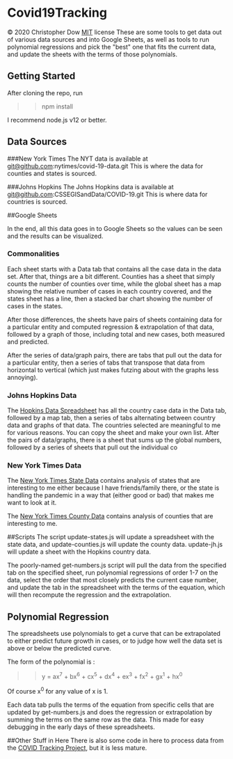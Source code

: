 # Covid19Tracking
&copy; 2020 Christopher Dow [MIT](https://opensource.org/licenses/MIT) license
These are some tools to get data out of various data sources and into Google Sheets, as well as tools to run polynomial regressions and pick the "best" one that fits the current data, and update the sheets with the terms of those polynomials.

## Getting Started
After cloning the repo, run 

>>npm install

I recommend node.js v12 or better.

## Data Sources
###New York Times
The NYT data is available at git@github.com:nytimes/covid-19-data.git  This is where the data for counties and states is sourced.  

###Johns Hopkins
The Johns Hopkins data is available at git@github.com:CSSEGISandData/COVID-19.git  This is where data for countries is sourced.

##Google Sheets

In the end, all this data goes in to Google Sheets so the values can be seen and the results can be visualized.  

### Commonalities

Each sheet starts with a Data tab that contains all the case data in the data set.  After that, things are a bit different.  Counties has a sheet that simply counts the number of counties over time, while the global sheet has a map showing the relative number of cases in each country covered, and the states sheet has a line, then a stacked bar chart showing the number of cases in the states. 

After those differences, the sheets have pairs of sheets containing data for a particular entity and computed regression & extrapolation of that data, followed by a graph of those, including total and new cases, both measured and predicted.  

After the series of data/graph pairs, there are tabs that pull out the data for a particular entity, then a series of tabs that transpose that data from horizontal to vertical (which just makes futzing about with the graphs less annoying).

### Johns Hopkins Data
The [Hopkins Data Spreadsheet](https://docs.google.com/spreadsheets/d/1CdZ0GFiUOUmS4QHmdxsyaJUIX3hZW5mPPyDXUtDT0x8/edit?usp=sharing) has all the country case data in the Data tab, followed by a map tab, then a series of tabs alternating between country data and graphs of that data.  The countries selected are meaningful to me for various reasons.  You can copy the sheet and make your own list.  After the pairs of data/graphs, there is a sheet that sums up the global numbers, followed by a series of sheets that pull out the individual co

### New York Times Data
The [New York Times State Data](https://docs.google.com/spreadsheets/d/1ptKcB8kGJOfYSE9-64v4slYraY4CRpb5yb64WATUzH4/edit?usp=sharing) contains analysis of states that are interesting to me either because I have friends/family there, or the state is handling the pandemic in a way that (either good or bad) that makes me want to look at it.  

The [New York Times County Data](https://docs.google.com/spreadsheets/d/1A8EBz1u-tLTTVNtTJz0sXJqPt-QV7CC9OQTJ4cT5-lU/edit?usp=sharing) contains analysis of counties that are interesting to me.

##Scripts
The script update-states.js will update a spreadsheet with the state data, and update-counties.js will update the county data.  update-jh.js will update a sheet with the Hopkins country data.

The poorly-named get-numbers.js script will pull the data from the specified tab on the specified sheet, run polynomial regressions of order 1-7 on the data, select the order that most closely predicts the current case number, and update the tab in the spreadsheet with the terms of the equation, which will then recompute the regression and the extrapolation.

## Polynomial Regression
The spreadsheets use polynomials to get a curve that can be extrapolated to either predict future growth in cases, or to judge how well the data set is above or below the predicted curve.

The form of the polynomial is : 
>>y = ax<sup>7</sup> + bx<sup>6</sup> + cx<sup>5</sup> + dx<sup>4</sup> + ex<sup>3</sup> + fx<sup>2</sup> + gx<sup>1</sup> + hx<sup>0</sup>

Of course x<sup>0</sup> for any value of x is 1.

Each data tab pulls the terms of the equation from specific cells that are updated by get-numbers.js and does the regression or extrapolation by summing the terms on the same row as the data.  This made for easy debugging in the early days of these spreadsheets.

##Other Stuff in Here
There is also some code in here to process data from the [COVID Tracking Project](https://covidtracking.com), but it is less mature.